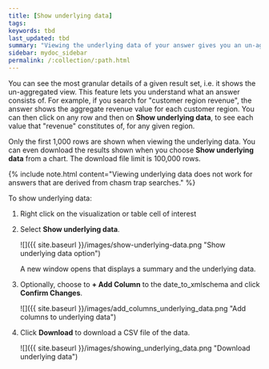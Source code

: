 ```yaml
---
title: [Show underlying data]
tags:
keywords: tbd
last_updated: tbd
summary: "Viewing the underlying data of your answer gives you an un-aggregated view of the underlying data."
sidebar: mydoc_sidebar
permalink: /:collection/:path.html
---
```

You can see the most granular details of a given result set, i.e. it shows the un-aggregated view. This feature lets you understand what an answer consists of. For example, if you search for "customer region revenue", the answer shows the aggregate revenue value for each customer region. You can then click on any row and then on **Show underlying data**, to see each value that "revenue" constitutes of, for any given region.

Only the first 1,000 rows are shown when viewing the underlying data. You can even download the results shown when you choose **Show underlying data** from a chart. The download file limit is 100,000 rows.

{% include note.html content="Viewing underlying data does not work for answers that are derived from chasm trap searches." %}

To show underlying data:

1. Right click on the visualization or table cell of interest
2. Select **Show underlying data**.

   ![]({{ site.baseurl }}/images/show-underlying-data.png "Show underlying data option")

    A new window opens that displays a summary and the underlying data.

3. Optionally, choose to **+ Add Column** to the date_to_xmlschema and click **Confirm Changes**.

   ![]({{ site.baseurl }}/images/add_columns_underlying_data.png "Add columns to underlying data")

5. Click **Download** to download a CSV file of the data.

   ![]({{ site.baseurl }}/images/showing_underlying_data.png "Download underlying data")
